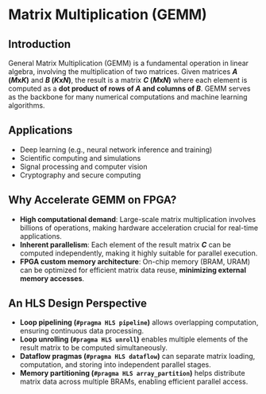# Matrix Multiplication (GEMM)

## Introduction  
General Matrix Multiplication (GEMM) is a fundamental operation in linear algebra, involving the multiplication of two matrices. Given matrices **$A$ ($M$x$K$)** and **$B$ ($K$x$N$)**, the result is a matrix **$C$ ($M$x$N$)** where each element is computed as a **dot product of rows of $A$ and columns of $B$**. GEMM serves as the backbone for many numerical computations and machine learning algorithms.  

## Applications
- Deep learning (e.g., neural network inference and training)  
- Scientific computing and simulations  
- Signal processing and computer vision  
- Cryptography and secure computing  

## Why Accelerate GEMM on FPGA?  
- **High computational demand**: Large-scale matrix multiplication involves billions of operations, making hardware acceleration crucial for real-time applications.  
- **Inherent parallelism**: Each element of the result matrix **$C$** can be computed independently, making it highly suitable for parallel execution.  
- **FPGA custom memory architecture**: On-chip memory (BRAM, URAM) can be optimized for efficient matrix data reuse, **minimizing external memory accesses**.  

## An HLS Design Perspective 
- **Loop pipelining (`#pragma HLS pipeline`)** allows overlapping computation, ensuring continuous data processing.  
- **Loop unrolling (`#pragma HLS unroll`)** enables multiple elements of the result matrix to be computed simultaneously.  
- **Dataflow pragmas (`#pragma HLS dataflow`)** can separate matrix loading, computation, and storing into independent parallel stages.  
- **Memory partitioning (`#pragma HLS array_partition`)** helps distribute matrix data across multiple BRAMs, enabling efficient parallel access.  

